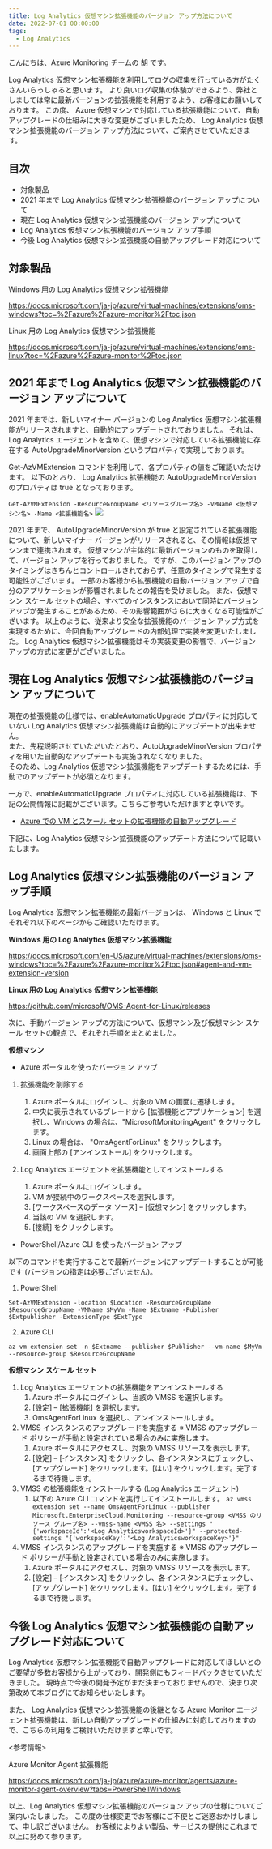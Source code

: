 ```yaml
---
title: Log Analytics 仮想マシン拡張機能のバージョン アップ方法について
date: 2022-07-01 00:00:00
tags:
  - Log Analytics
---
```


こんにちは、Azure Monitoring チームの 胡 です。

Log Analytics 仮想マシン拡張機能を利用してログの収集を行っている方がたくさんいらっしゃると思います。
より良いログ収集の体験ができるよう、弊社としましては常に最新バージョンの拡張機能を利用するよう、お客様にお願いしております。
この度、 Azure 仮想マシンで対応している拡張機能について、自動アップグレードの仕組みに大きな変更がございましたため、
Log Analytics 仮想マシン拡張機能のバージョン アップ方法について、ご案内させていただきます。

<!-- more -->

## 目次
- 対象製品
- 2021 年まで Log Analytics 仮想マシン拡張機能のバージョン アップについて
- 現在 Log Analytics 仮想マシン拡張機能のバージョン アップについて
- Log Analytics 仮想マシン拡張機能のバージョン アップ手順
- 今後 Log Analytics 仮想マシン拡張機能の自動アップグレード対応について


## 対象製品
Windows 用の Log Analytics 仮想マシン拡張機能

https://docs.microsoft.com/ja-jp/azure/virtual-machines/extensions/oms-windows?toc=%2Fazure%2Fazure-monitor%2Ftoc.json
 
Linux 用の Log Analytics 仮想マシン拡張機能

https://docs.microsoft.com/ja-jp/azure/virtual-machines/extensions/oms-linux?toc=%2Fazure%2Fazure-monitor%2Ftoc.json


## 2021 年まで Log Analytics 仮想マシン拡張機能のバージョン アップについて
2021 年までは、新しいマイナー バージョンの Log Analytics 仮想マシン拡張機能がリリースされますと、自動的にアップデートされておりました。
それは、 Log Analytics エージェントを含めて、仮想マシンで対応している拡張機能に存在する AutoUpgradeMinorVersion というプロパティで実現しております。

Get-AzVMExtension コマンドを利用して、各プロパティの値をご確認いただけます。
以下のとおり、 Log Analytics 拡張機能の AutoUpgradeMinorVersion のプロパティは true となっております。

`Get-AzVMExtension -ResourceGroupName <リソースグループ名> -VMName <仮想マシン名> -Name <拡張機能名>`
![](./LogAnalyticsAgentAutoUpgrade/image01.png)

2021 年まで、 AutoUpgradeMinorVersion が true と設定されている拡張機能について、新しいマイナー バージョンがリリースされると、その情報は仮想マシンまで連携されます。
仮想マシンが主体的に最新バージョンのものを取得して、バージョン アップを行っておりました。
ですが、このバージョン アップのタイミングはきちんとコントロールされておらず、任意のタイミングで発生する可能性がございます。
一部のお客様から拡張機能の自動バージョン アップで自分のアプリケーションが影響されましたとの報告を受けました。
また、仮想マシン スケール セットの場合、すべてのインスタンスにおいて同時にバージョン アップが発生することがあるため、その影響範囲がさらに大きくなる可能性がございます。
以上のように、従来より安全な拡張機能のバージョン アップ方式を実現するために、今回自動アップグレードの内部処理で実装を変更いたしました。
Log Analytics 仮想マシン拡張機能はその実装変更の影響で、バージョン アップの方式に変更がございました。


## 現在 Log Analytics 仮想マシン拡張機能のバージョン アップについて
現在の拡張機能の仕様では、enableAutomaticUpgrade プロパティに対応していない Log Analytics 仮想マシン拡張機能は自動的にアップデートが出来ません。  
また、先程説明させていただいたとおり、AutoUpgradeMinorVersion プロパティを用いた自動的なアップデートも実施されなくなりました。  
そのため、Log Analytics 仮想マシン拡張機能をアップデートするためには、手動でのアップデートが必須となります。

一方で、enableAutomaticUpgrade プロパティに対応している拡張機能は、下記の公開情報に記載がございます。こちらご参考いただけますと幸いです。
- [Azure での VM とスケール セットの拡張機能の自動アップグレード](https://docs.microsoft.com/ja-jp/azure/virtual-machines/automatic-extension-upgrade#supported-extensions)



下記に、Log Analytics 仮想マシン拡張機能のアップデート方法について記載いたします。
 

## Log Analytics 仮想マシン拡張機能のバージョン アップ手順
Log Analytics 仮想マシン拡張機能の最新バージョンは、 Windows と Linux でそれぞれ以下のページからご確認いただけます。

**Windows 用の Log Analytics 仮想マシン拡張機能**

https://docs.microsoft.com/en-US/azure/virtual-machines/extensions/oms-windows?toc=%2Fazure%2Fazure-monitor%2Ftoc.json#agent-and-vm-extension-version

**Linux 用の Log Analytics 仮想マシン拡張機能**

https://github.com/microsoft/OMS-Agent-for-Linux/releases


次に、手動バージョン アップの方法について、仮想マシン及び仮想マシン スケール セットの観点で、それぞれ手順をまとめました。

**仮想マシン**

- Azure ポータルを使ったバージョン アップ

1. 拡張機能を削除する
    1. Azure ポータルにログインし、対象の VM の画面に遷移します。
    2. 中央に表示されているブレードから [拡張機能とアプリケーション] を選択し、Windows の場合は、"MicrosoftMonitoringAgent" をクリックします。
    3. Linux の場合は、 "OmsAgentForLinux" をクリックします。
    4. 画面上部の [アンインストール] をクリックします。

2. Log Analytics エージェントを拡張機能としてインストールする
    1. Azure ポータルにログインします。
    2. VM が接続中のワークスペースを選択します。
    3. [ワークスペースのデータ ソース] – [仮想マシン] をクリックします。
    4. 当該の VM を選択します。
    5. [接続] をクリックします。

- PowerShell/Azure CLI を使ったバージョン アップ

以下のコマンドを実行することで最新バージョンにアップデートすることが可能です (バージョンの指定は必要ございません)。

1. PowerShell

`Set-AzVMExtension -location $Location -ResourceGroupName $ResourceGroupName -VMName $MyVm -Name $Extname -Publisher $Extpublisher -ExtensionType $ExtType`

2. Azure CLI

`az vm extension set -n $Extname --publisher $Publisher --vm-name $MyVm --resource-group $ResourceGroupName`


**仮想マシン スケール セット**

1. Log Analytics エージェントの拡張機能をアンインストールする
    1. Azure ポータルにログインし、当該の VMSS を選択します。
    2. [設定] – [拡張機能] を選択します。
    3. OmsAgentForLinux を選択し、アンインストールします。
2. VMSS インスタンスのアップグレードを実施する ※ VMSS のアップグレード ポリシーが手動と設定されている場合のみに実施します。
    1. Azure ポータルにアクセスし、対象の VMSS リソースを表示します。
    2. [設定] – [インスタンス] をクリックし、各インスタンスにチェックし、[アップグレード] をクリックします。[はい] をクリックします。完了するまで待機します。
3. VMSS の拡張機能をインストールする (Log Analytics エージェント)
    1. 以下の Azure CLI コマンドを実行してインストールします。
`az vmss extension set --name OmsAgentForLinux --publisher Microsoft.EnterpriseCloud.Monitoring --resource-group <VMSS のリソース グループ名> --vmss-name <VMSS 名> --settings "{'workspaceId':'<Log AnalyticsworkspaceId>'}" --protected-settings "{'workspaceKey':'<Log AnalyticsworkspaceKey>'}"`
4. VMSS インスタンスのアップグレードを実施する ※ VMSS のアップグレード ポリシーが手動と設定されている場合のみに実施します。
    1. Azure ポータルにアクセスし、対象の VMSS リソースを表示します。
    2. [設定] – [インスタンス] をクリックし、各インスタンスにチェックし、[アップグレード] をクリックします。[はい] をクリックします。完了するまで待機します。


## 今後 Log Analytics 仮想マシン拡張機能の自動アップグレード対応について
Log Analytics 仮想マシン拡張機能で自動アップグレードに対応してほしいとのご要望が多数お客様から上がっており、開発側にもフィードバックさせていただきました。
現時点で今後の開発予定がまだ決まっておりませんので、決まり次第改めて本ブログにてお知らせいたします。

また、 Log Analytics 仮想マシン拡張機能の後継となる Azure Monitor エージェント拡張機能は、新しい自動アップグレードの仕組みに対応しておりますので、こちらの利用をご検討いただけますと幸いです。

<参考情報>

Azure Monitor Agent 拡張機能

https://docs.microsoft.com/ja-jp/azure/azure-monitor/agents/azure-monitor-agent-overview?tabs=PowerShellWindows


以上、Log Analytics 仮想マシン拡張機能のバージョン アップの仕様についてご案内いたしました。
この度の仕様変更でお客様にご不便とご迷惑おかけしまして、申し訳ございません。
お客様によりよい製品、サービスの提供にこれまで以上に努めて参ります。


